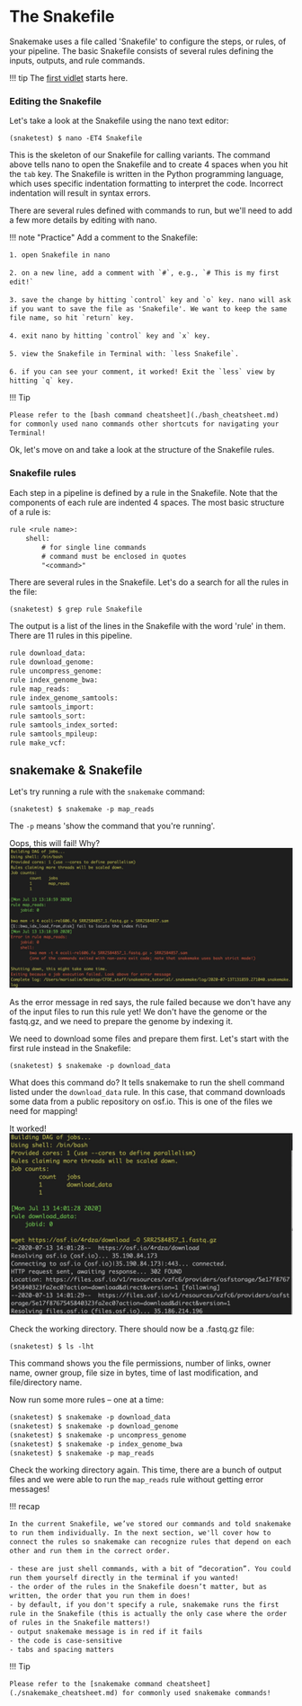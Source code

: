 # The Snakefile

Snakemake uses a file called 'Snakefile' to configure the steps, or rules, of your pipeline. The basic Snakefile consists of several rules defining the inputs, outputs, and rule commands.

!!! tip
    The [first vidlet](https://video.ucdavis.edu/media/snakemake+intro%2C+try+2/0_843yn8pn/166161802) starts here.

### Editing the Snakefile

Let's take a look at the Snakefile using the nano text editor:
```
(snaketest) $ nano -ET4 Snakefile
```

This is the skeleton of our Snakefile for calling variants. The command above tells nano to open the Snakefile and to create 4 spaces when you hit the `tab` key. The Snakefile is written in the Python programming language, which uses specific indentation formatting to interpret the code. Incorrect indentation will result in syntax errors.

There are several rules defined with commands to run, but we'll need to add a few more details by editing with nano.

!!! note "Practice"
    Add a comment to the Snakefile:

    1. open Snakefile in nano

    2. on a new line, add a comment with `#`, e.g., `# This is my first edit!`

    3. save the change by hitting `control` key and `o` key. nano will ask if you want to save the file as 'Snakefile'. We want to keep the same file name, so hit `return` key.

    4. exit nano by hitting `control` key and `x` key.

    5. view the Snakefile in Terminal with: `less Snakefile`.

    6. if you can see your comment, it worked! Exit the `less` view by hitting `q` key.

!!! Tip

    Please refer to the [bash command cheatsheet](./bash_cheatsheet.md) for commonly used nano commands other shortcuts for navigating your Terminal!

Ok, let's move on and take a look at the structure of the Snakefile rules.

### Snakefile rules
Each step in a pipeline is defined by a rule in the Snakefile. Note that the components of each rule are indented 4 spaces. The most basic structure of a rule is:
```
rule <rule name>:
    shell:
        # for single line commands
        # command must be enclosed in quotes
        "<command>"
```

There are several rules in the Snakefile. Let's do a search for all the rules in the file:
```
(snaketest) $ grep rule Snakefile
```
The output is a list of the lines in the Snakefile with the word 'rule' in them. There are 11 rules in this pipeline.
```
rule download_data:
rule download_genome:
rule uncompress_genome:
rule index_genome_bwa:
rule map_reads:
rule index_genome_samtools:
rule samtools_import:
rule samtools_sort:
rule samtools_index_sorted:
rule samtools_mpileup:
rule make_vcf:
```

## snakemake & Snakefile
Let's try running a rule with the `snakemake` command:
```
(snaketest) $ snakemake -p map_reads
```

The `-p` means 'show the command that you're running'.

Oops, this will fail! Why?
![](../../images/snakemake_rule_error_msg.jpeg)

As the error message in red says, the rule failed because we don't have any of the input files to run this rule yet! We don't have the genome or the fastq.gz, and we need to prepare the genome by indexing it.

We need to download some files and prepare them first. Let's start with the first rule instead in the Snakefile:
```
(snaketest) $ snakemake -p download_data
```

What does this command do? It tells snakemake to run the shell command listed under the `download_data` rule. In this case, that command downloads some data from a public repository on osf.io. This is one of the files we need for mapping!

It worked!
![](../../images/snakemake_downloaddata.jpeg)

Check the working directory. There should now be a .fastq.gz file:
```
(snaketest) $ ls -lht
```

This command shows you the file permissions, number of links, owner name, owner group, file size in bytes, time of last modification, and file/directory name.

Now run some more rules – one at a time:
```
(snaketest) $ snakemake -p download_data
(snaketest) $ snakemake -p download_genome
(snaketest) $ snakemake -p uncompress_genome
(snaketest) $ snakemake -p index_genome_bwa
(snaketest) $ snakemake -p map_reads
```

Check the working directory again. This time, there are a bunch of output files and we were able to run the `map_reads` rule without getting error messages!

!!! recap

    In the current Snakefile, we’ve stored our commands and told snakemake to run them individually. In the next section, we'll cover how to connect the rules so snakemake can recognize rules that depend on each other and run them in the correct order.

    - these are just shell commands, with a bit of “decoration”. You could run them yourself directly in the terminal if you wanted!
    - the order of the rules in the Snakefile doesn’t matter, but as written, the order that you run them in does!
    - by default, if you don't specify a rule, snakemake runs the first rule in the Snakefile (this is actually the only case where the order of rules in the Snakefile matters!)
    - output snakemake message is in red if it fails
    - the code is case-sensitive
    - tabs and spacing matters

!!! Tip

    Please refer to the [snakemake command cheatsheet](./snakemake_cheatsheet.md) for commonly used snakemake commands!

